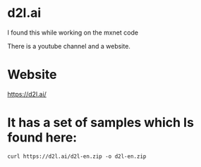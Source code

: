 # d2l.ai

I found this while working on the mxnet code

There is a youtube channel and a website.

# Website

https://d2l.ai/

# It has a set of samples which Is found here:

```
curl https://d2l.ai/d2l-en.zip -o d2l-en.zip
```

